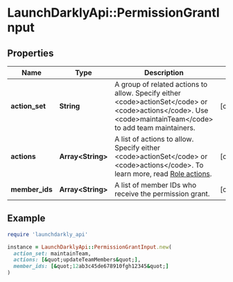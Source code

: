 # LaunchDarklyApi::PermissionGrantInput

## Properties

| Name | Type | Description | Notes |
| ---- | ---- | ----------- | ----- |
| **action_set** | **String** | A group of related actions to allow. Specify either &lt;code&gt;actionSet&lt;/code&gt; or &lt;code&gt;actions&lt;/code&gt;. Use &lt;code&gt;maintainTeam&lt;/code&gt; to add team maintainers. | [optional] |
| **actions** | **Array&lt;String&gt;** | A list of actions to allow. Specify either &lt;code&gt;actionSet&lt;/code&gt; or &lt;code&gt;actions&lt;/code&gt;. To learn more, read [Role actions](https://docs.launchdarkly.com/home/account/role-actions). | [optional] |
| **member_ids** | **Array&lt;String&gt;** | A list of member IDs who receive the permission grant. | [optional] |

## Example

```ruby
require 'launchdarkly_api'

instance = LaunchDarklyApi::PermissionGrantInput.new(
  action_set: maintainTeam,
  actions: [&quot;updateTeamMembers&quot;],
  member_ids: [&quot;12ab3c45de678910fgh12345&quot;]
)
```

